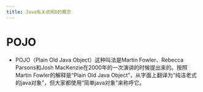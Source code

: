 ```yaml
---
title: Java有关说明O的概念
---
```

# POJO
- POJO（Plain Old Java Object）这种叫法是Martin Fowler、Rebecca Parsons和Josh MacKenzie在2000年的一次演讲的时候提出来的。按照Martin Fowler的解释是“Plain Old Java Object”，从字面上翻译为“纯洁老式的java对象”，但大家都使用“简单java对象”来称呼它。